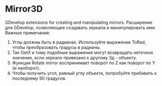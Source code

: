 # Mirror3D
GDevelop extensions for creating and manipulating mirrors.
Расширение для GDevelop, позволяющее создавать зеркала и манипулировать ими.
Важные примечания:
1. Углы должны быть в радианах. Используйте выражение ToRad, чтобы преобразовать градусы в радианы.
2. Так GetX и тому подобные выражения могут возвращать неточное значение, если зеркало привязано к другому 3д - объекту.
3. Функция Rotate mirror воспринимает поворот по Z как поворот по Y (и наоборот).
4. Чтобы получить угол, равный углу объекта, попробуйте прибавить к последнему 90 градусов.
